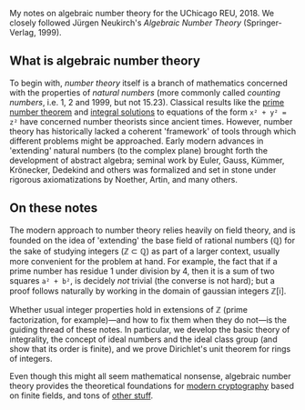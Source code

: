 My notes on algebraic number theory for the UChicago REU, 2018.
We closely followed Jürgen Neukirch's _Algebraic Number Theory_ (Springer-Verlag, 1999).

## What is algebraic number theory

To begin with, _number theory_ itself is a branch of mathematics concerned with the properties of _natural numbers_
(more commonly called _counting numbers_, i.e. 1, 2 and 1999, but not 15.23).
Classical results like the [prime number theorem](#) and [integral solutions](#) to equations of the form `x² + y² = z²` have concerned
number theorists since ancient times.
However, number theory has historically lacked a coherent 'framework' of tools through which different problems might be approached.
Early modern advances in 'extending' natural numbers (to the complex plane) brought forth the development of abstract algebra;
seminal work by Euler, Gauss, Kümmer, Krönecker, Dedekind and others was formalized and set in stone under rigorous axiomatizations by Noether, Artin, and many others.

## On these notes

The modern approach to number theory relies heavily on field theory, and is founded on the idea of 'extending' the base field of rational numbers (ℚ)
for the sake of studying integers (ℤ ⊂ ℚ) as part of a larger context, usually more convenient for the problem at hand.
For example, the fact that if a prime number has residue 1 under division by 4, then it is a sum of two squares `a² + b²`, is
decidely _not_ trivial (the converse is not hard); but a proof follows naturally by working in the domain of gaussian integers ℤ[i].

Whether usual integer properties hold in extensions of ℤ (prime factorization, for example)—and how to fix them when they do not—is the guiding thread of
these notes. In particular, we develop the basic theory of integrality, the concept of ideal numbers and the ideal class group (and show that its order is finite),
and we prove Dirichlet's unit theorem for rings of integers.

Even though this might all seem mathematical nonsense, algebraic number theory provides the theoretical foundations for [modern cryptography](https://ecc2016.yasar.edu.tr/slides/summer-school-razvan-barbulescu-01.pdf) based on finite fields,
and tons of [other stuff](https://mathoverflow.net/a/24980).
